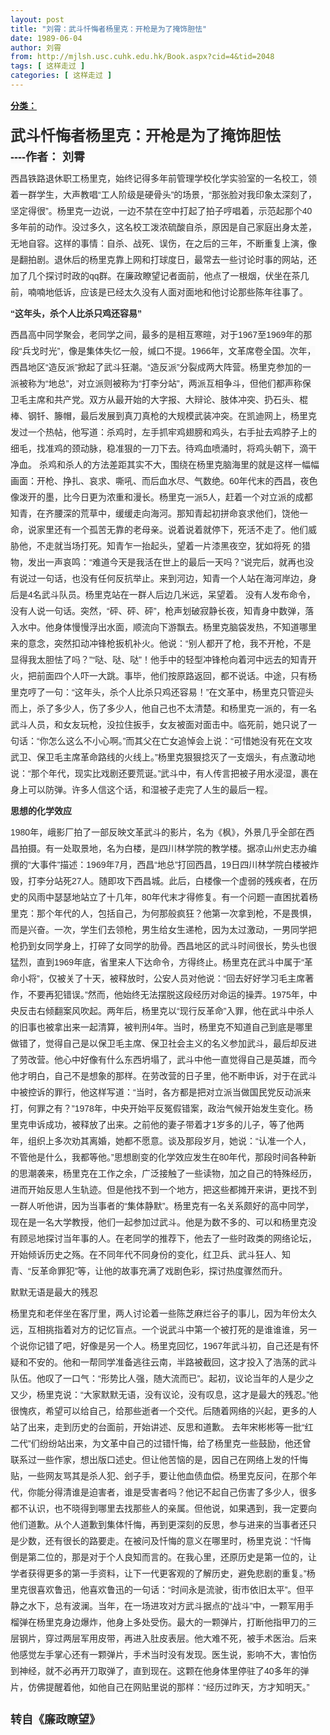 ```yaml
---
layout: post
title: "刘霄：武斗忏悔者杨里克：开枪是为了掩饰胆怯"
date: 1989-06-04
author: 刘霄
from: http://mjlsh.usc.cuhk.edu.hk/Book.aspx?cid=4&tid=2048
tags: [ 这样走过 ]
categories: [ 这样走过 ]
---
```


<div style="margin: 15px 10px 10px 0px;">
 <div>
  <span id="ctl00_ContentPlaceHolder1_chapter1_SubjectLabel" style="font-weight:bold;text-decoration:underline;">
   分类：
  </span>
 </div>
 <div>
  <b>
   <span style="color: rgb(44, 44, 44); font-family: 'Microsoft Yahei', helvetica, arial; line-height: 26px; text-align: justify; background-color: rgb(250, 250, 250);">
    <font size="5">
     <br/>
    </font>
   </span>
  </b>
 </div>
 <b>
  <span style="color: rgb(44, 44, 44); font-family: 'Microsoft Yahei', helvetica, arial; line-height: 26px; text-align: justify; background-color: rgb(250, 250, 250);">
   <font size="5">
    武斗忏悔者杨里克：开枪是为了掩饰胆怯
   </font>
  </span>
  <br style="font-size: large; color: rgb(44, 44, 44); font-family: 'Microsoft Yahei', helvetica, arial; line-height: 26px; text-align: justify; background-color: rgb(250, 250, 250); margin-bottom: 8px !important; content: '' !important; display: block !important;"/>
  <span style="font-size: large; color: rgb(44, 44, 44); font-family: 'Microsoft Yahei', helvetica, arial; line-height: 26px; text-align: justify; background-color: rgb(250, 250, 250);">
   ----作者： 刘霄
  </span>
 </b>
 <br style="color: rgb(44, 44, 44); font-family: 'Microsoft Yahei', helvetica, arial; line-height: 26px; text-align: justify; background-color: rgb(250, 250, 250); margin-bottom: 8px !important; content: '' !important; display: block !important;"/>
 <span style="color: rgb(44, 44, 44); font-family: 'Microsoft Yahei', helvetica, arial; line-height: 26px; text-align: justify; background-color: rgb(250, 250, 250);">
  西昌铁路退休职工杨里克，始终记得多年前管理学校化学实验室的一名校工，领着一群学生，大声教唱“工人阶级是硬骨头”的场景，“那张脸对我印象太深刻了，坚定得很”。杨里克一边说，一边不禁在空中打起了拍子哼唱着，示范起那个40多年前的动作。没过多久，这名校工泼浓硫酸自杀，原因是自己家庭出身太差，无地自容。这样的事情：自杀、战死、误伤，在之后的三年，不断重复上演，像是翻拍剧。退休后的杨里克靠上网和打球度日，最常去一些讨论时事的网站，还加了几个探讨时政的qq群。在廉政瞭望记者面前，他点了一根烟，伏坐在茶几前，喃喃地低诉，应该是已经太久没有人面对面地和他讨论那些陈年往事了。
 </span>
 <br style="color: rgb(44, 44, 44); font-family: 'Microsoft Yahei', helvetica, arial; line-height: 26px; text-align: justify; background-color: rgb(250, 250, 250); margin-bottom: 8px !important; content: '' !important; display: block !important;"/>
 <span style="color: rgb(44, 44, 44); font-family: 'Microsoft Yahei', helvetica, arial; line-height: 26px; text-align: justify; background-color: rgb(250, 250, 250);">
  <b>
   “这年头，杀个人比杀只鸡还容易”
  </b>
 </span>
 <br style="color: rgb(44, 44, 44); font-family: 'Microsoft Yahei', helvetica, arial; line-height: 26px; text-align: justify; background-color: rgb(250, 250, 250); margin-bottom: 8px !important; content: '' !important; display: block !important;"/>
 <span style="color: rgb(44, 44, 44); font-family: 'Microsoft Yahei', helvetica, arial; line-height: 26px; text-align: justify; background-color: rgb(250, 250, 250);">
  西昌高中同学聚会，老同学之间，最多的是相互寒暄，对于1967至1969年的那段“兵戈时光”，像是集体失忆一般，缄口不提。1966年，文革席卷全国。次年，西昌地区“造反派”掀起了武斗狂潮。“造反派”分裂成两大阵营。杨里克参加的一派被称为“地总”，对立派则被称为“打李分站”，两派互相争斗，但他们都声称保卫毛主席和共产党。双方从最开始的大字报、大辩论、肢体冲突、扔石头、棍棒、钢钎、籐帽，最后发展到真刀真枪的大规模武装冲突。在凯迪网上，杨里克发过一个热帖，他写道：杀鸡时，左手抓牢鸡翅膀和鸡头，右手扯去鸡脖子上的细毛，找准鸡的颈动脉，稳准狠的一刀下去。待鸡血喷涌时，将鸡头朝下，滴干净血。 杀鸡和杀人的方法差距其实不大，围绕在杨里克脑海里的就是这样一幅幅画面：开枪、挣扎、哀求、嘶吼、而后血水尽、气数绝。60年代末的西昌，夜色像泼开的墨，比今日更为浓重和漫长。杨里克一派5人，赶着一个对立派的成都知青，在齐腰深的荒草中，缓缓走向海河。那知青起初拼命哀求他们，饶他一命，说家里还有一个孤苦无靠的老母亲。说着说着就停下，死活不走了。他们威胁他，不走就当场打死。知青乍一抬起头，望着一片漆黑夜空，犹如将死 的猎物，发出一声哀鸣：“难道今天是我活在世上的最后一天吗？”说完后，就再也没有说过一句话，也没有任何反抗举止。来到河边，知青一个人站在海河岸边，身后是4名武斗队员。杨里克站在一群人后边几米远，呆望着。 没有人发布命令，没有人说一句话。突然，“砰、砰、砰”，枪声划破寂静长夜，知青身中数弹，落入水中。他身体慢慢浮出水面，顺流向下游飘去。杨里克脑袋发热，不知道哪里来的意念，突然扣动冲锋枪扳机补火。他说：“别人都开了枪，我不开枪，不是显得我太胆怯了吗？”“哒、哒、哒”！他手中的轻型冲锋枪向着河中远去的知青开火，把前面四个人吓一大跳。事毕，他们按原路返回，都不说话。中途，只有杨里克哼了一句：“这年头，杀个人比杀只鸡还容易！”在文革中，杨里克只管迎头而上，杀了多少人，伤了多少人，他自己也不太清楚。和杨里克一派的，有一名武斗人员，和女友玩枪，没拉住扳手，女友被面对面击中。临死前，她只说了一句话：“你怎么这么不小心啊。”而其父在亡女追悼会上说：“可惜她没有死在文攻武卫、保卫毛主席革命路线的火线上。”杨里克狠狠捻灭了一支烟头，有点激动地说：“那个年代，现实比戏剧还要荒诞。”武斗中，有人传言把被子用水浸湿，裹在身上可以防弹。许多人信这个话，和湿被子走完了人生的最后一程。
 </span>
 <br style="color: rgb(44, 44, 44); font-family: 'Microsoft Yahei', helvetica, arial; line-height: 26px; text-align: justify; background-color: rgb(250, 250, 250); margin-bottom: 8px !important; content: '' !important; display: block !important;"/>
 <span style="color: rgb(44, 44, 44); font-family: 'Microsoft Yahei', helvetica, arial; line-height: 26px; text-align: justify; background-color: rgb(250, 250, 250);">
  <b>
   思想的化学效应
  </b>
 </span>
 <br style="color: rgb(44, 44, 44); font-family: 'Microsoft Yahei', helvetica, arial; line-height: 26px; text-align: justify; background-color: rgb(250, 250, 250); margin-bottom: 8px !important; content: '' !important; display: block !important;"/>
 <span style="color: rgb(44, 44, 44); font-family: 'Microsoft Yahei', helvetica, arial; line-height: 26px; text-align: justify; background-color: rgb(250, 250, 250);">
  1980年，峨影厂拍了一部反映文革武斗的影片，名为《枫》，外景几乎全部在西昌拍摄。有一处取景地，名为白楼，是四川林学院的教学楼。据凉山州史志办编撰的“大事件”描述：1969年7月，西昌“地总”打回西昌，19日四川林学院白楼被炸毁，打李分站死27人。随即攻下西昌城。此后，白楼像一个虚弱的残疾者，在历史的风雨中瑟瑟地站立了十几年，80年代末才得修复。有一个问题一直困扰着杨里克：那个年代的人，包括自己，为何那般疯狂？他第一次拿到枪，不是畏惧，而是兴奋。一次，学生们去领枪，男生给女生递枪，因为太过激动，一男同学把枪扔到女同学身上，打碎了女同学的肋骨。西昌地区的武斗时间很长，势头也很猛烈，直到1969年底，省里来人下达命令，方得终止。杨里克在武斗中属于“革命小将”，仅被关了十天，被释放时，公安人员对他说：“回去好好学习毛主席著作，不要再犯错误。”然而，他始终无法摆脱这段经历对命运的操弄。1975年，中央反击右倾翻案风吹起。两年后，杨里克以“现行反革命”入罪，他在武斗中杀人的旧事也被拿出来一起清算，被判刑4年。当时，杨里克不知道自己到底是哪里做错了，觉得自己是以保卫毛主席、保卫社会主义的名义参加武斗，最后却反进了劳改营。他心中好像有什么东西坍塌了，武斗中他一直觉得自己是英雄，而今他才明白，自己不是想象的那样。在劳改营的日子里，他不断申诉，对于在武斗中被控诉的罪行，他这样写道：“当时，各方都是把对立派当做国民党反动派来打，何罪之有？”1978年，中央开始平反冤假错案，政治气候开始发生变化。杨里克申诉成功，被释放了出来。之前他的妻子带着才1岁多的儿子，等了他两年，组织上多次劝其离婚，她都不愿意。谈及那段岁月，她说：“认准一个人，不管他是什么，我都等他。”思想剧变的化学效应发生在80年代，那段时间各种新的思潮袭来，杨里克在工作之余，广泛接触了一些读物，加之自己的特殊经历，进而开始反思人生轨迹。但是他找不到一个地方，把这些都摊开来讲，更找不到一群人听他讲，因为当事者的“集体静默”。杨里克有一名关系颇好的高中同学，现在是一名大学教授，他们一起参加过武斗。他是为数不多的、可以和杨里克没有顾忌地探讨当年事的人。在老同学的推荐下，他去了一些时政类的网络论坛，开始倾诉历史之殇。在不同年代不同身份的变化，红卫兵、武斗狂人、知青、“反革命罪犯”等，让他的故事充满了戏剧色彩，探讨热度骤然而升。
 </span>
 <br style="color: rgb(44, 44, 44); font-family: 'Microsoft Yahei', helvetica, arial; line-height: 26px; text-align: justify; background-color: rgb(250, 250, 250); margin-bottom: 8px !important; content: '' !important; display: block !important;"/>
 <span style="color: rgb(44, 44, 44); font-family: 'Microsoft Yahei', helvetica, arial; line-height: 26px; text-align: justify; background-color: rgb(250, 250, 250);">
  默默无语是最大的残忍
 </span>
 <br style="color: rgb(44, 44, 44); font-family: 'Microsoft Yahei', helvetica, arial; line-height: 26px; text-align: justify; background-color: rgb(250, 250, 250); margin-bottom: 8px !important; content: '' !important; display: block !important;"/>
 <span style="color: rgb(44, 44, 44); font-family: 'Microsoft Yahei', helvetica, arial; line-height: 26px; text-align: justify; background-color: rgb(250, 250, 250);">
  杨里克和老伴坐在客厅里，两人讨论着一些陈芝麻烂谷子的事儿，因为年份太久远，互相挑指着对方的记忆盲点。一个说武斗中第一个被打死的是谁谁谁，另一个说你记错了吧，好像是另一个人。杨里克回忆，1967年武斗初，自己还是有怀疑和不安的。他和一帮同学准备逃往云南，半路被截回，这才投入了浩荡的武斗队伍。他叹了一口气：“形势比人强，随大流而已”。起初，议论当年的人是少之又少，杨里克说：“大家默默无语，没有议论，没有叹息，这才是最大的残忍。”他很愧疚，希望可以给自己，给那些逝者一个交代。后随着网络的兴起，更多的人站了出来，走到历史的台面前，开始讲述、反思和道歉。 去年宋彬彬等一批“红二代”们纷纷站出来，为文革中自己的过错忏悔，给了杨里克一些鼓励，他还曾联系过一些作家，想出版口述史。但让他苦恼的是，因自己在网络上发的忏悔贴，一些网友骂其是杀人犯、刽子手，要让他血债血偿。杨里克反问，在那个年代，你能分得清谁是迫害者，谁是受害者吗？他记不起自己伤害了多少人，很多都不认识，也不晓得到哪里去找那些人的亲属。但他说，如果遇到，我一定要向他们道歉。从个人道歉到集体忏悔，再到更深刻的反思，参与进来的当事者还只是少数，还有很长的路要走。在被问及忏悔的意义在哪里时，杨里克说：“忏悔倒是第二位的，那是对于个人良知而言的。在我心里，还原历史是第一位的，让学者获得更多的第一手资料，让下一代更客观的了解历史，避免悲剧的重复。”杨里克很喜欢鲁迅，他喜欢鲁迅的一句话：“时间永是流驶，街市依旧太平”。但平静之水下，总有波澜。当年，在一场进攻对方武斗据点的“战斗”中，一颗军用手榴弹在杨里克身边爆炸，他身上多处受伤。最大的一颗弹片，打断他指甲刀的三层钢片，穿过两层军用皮带，再进入肚皮表层。他大难不死，被手术医治。后来他感觉左手掌心还有一颗弹片，手术当时没有发现。医生说，影响不大，害怕伤到神经，就不必再开刀取弹了，直到现在。这颗在他身体里停驻了40多年的弹片，仿佛提醒着他，如他自己在网贴里说的那样：“经历过昨天，方才知明天。”
 </span>
 <div>
  <span style="color: rgb(44, 44, 44); font-family: 'Microsoft Yahei', helvetica, arial; line-height: 26px; text-align: justify; background-color: rgb(250, 250, 250);">
   <b>
    <font size="4">
     <br/>
    </font>
   </b>
  </span>
 </div>
 <div>
  <span style="color: rgb(44, 44, 44); font-family: 'Microsoft Yahei', helvetica, arial; line-height: 26px; text-align: justify; background-color: rgb(250, 250, 250);">
   <b>
    <font size="4">
     转自《廉政瞭望》
    </font>
   </b>
  </span>
 </div>
</div>

